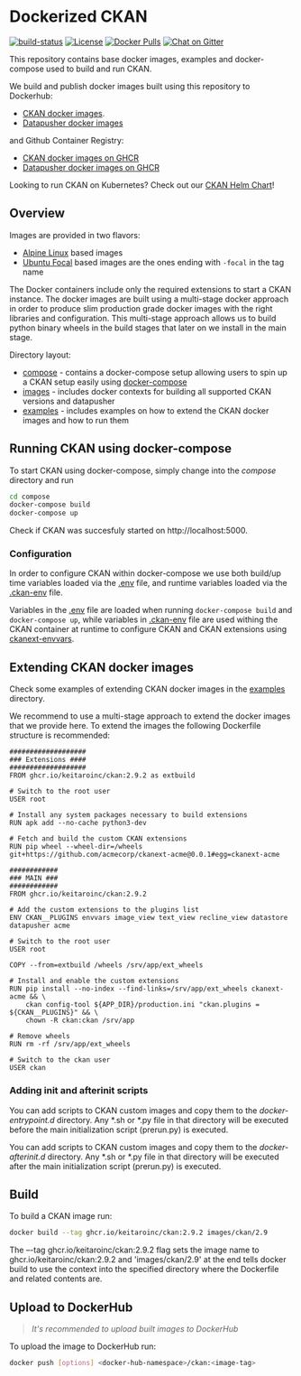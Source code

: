 # Dockerized CKAN 

[![build-status](https://github.com/keitaroinc/docker-ckan/workflows/Docker%20Image%20Build/badge.svg?branch=master)](https://github.com/keitaroinc/docker-ckan/actions) [![License][]][1] [![Docker Pulls][]][2] [![Chat on Gitter][]][3]
    
This repository contains base docker images, examples and docker-compose used to build and run CKAN. 

We build and publish docker images built using this repository to Dockerhub:
- [CKAN docker images](https://hub.docker.com/r/keitaro/ckan). 
- [Datapusher docker images](https://hub.docker.com/r/keitaro/ckan-datapusher)

and Github Container Registry:
- [CKAN docker images on GHCR](https://github.com/orgs/keitaroinc/packages/container/package/ckan)
- [Datapusher docker images on GHCR](https://github.com/orgs/keitaroinc/packages/container/package/datapusher)

Looking to run CKAN on Kubernetes? Check out our [CKAN Helm Chart](https://github.com/keitaroinc/ckan-helm)!

## Overview
Images are provided in two flavors:
- [Alpine Linux](https://alpinelinux.org/) based images
- [Ubuntu Focal](https://ubuntu.com/) based images are the ones ending with `-focal` in the tag name

The Docker containers include only the required extensions to start a CKAN instance. The docker images are built using a multi-stage docker approach in order to produce slim production grade docker images with the right libraries and configuration. This multi-stage approach allows us to build python binary wheels in the build stages that later on we install in the main stage.

Directory layout:
- [compose](./compose) - contains a docker-compose setup allowing users to spin up a CKAN setup easily using [docker-compose](https://docs.docker.com/compose/)
- [images](./images) - includes docker contexts for building all supported CKAN versions and datapusher
- [examples](./examples) - includes examples on how to extend the CKAN docker images and how to run them

## Running CKAN using docker-compose
To start CKAN using docker-compose, simply change into the *compose* directory and run
```sh
cd compose
docker-compose build
docker-compose up
```
Check if CKAN was succesfuly started on http://localhost:5000. 

### Configuration
In order to configure CKAN within docker-compose we use both build/up time variables loaded via the [.env](./compose/.env) file, and runtime variables loaded via the [.ckan-env](./compose/.ckan-env) file. 

Variables in the [.env](./compose/.env) file are loaded when running `docker-compose build` and `docker-compose up`, while variables in [.ckan-env](./compose/.ckan-env) file are used withing the CKAN container at runtime to configure CKAN and CKAN extensions using [ckanext-envvars](https://github.com/okfn/ckanext-envvars).

## Extending CKAN docker images
Check some examples of extending CKAN docker images in the [examples](./examples) directory.

We recommend to use a multi-stage approach to extend the docker images that we provide here. To extend the images the following Dockerfile structure is recommended:
```docker
###################
### Extensions ####
###################
FROM ghcr.io/keitaroinc/ckan:2.9.2 as extbuild

# Switch to the root user
USER root

# Install any system packages necessary to build extensions
RUN apk add --no-cache python3-dev

# Fetch and build the custom CKAN extensions
RUN pip wheel --wheel-dir=/wheels git+https://github.com/acmecorp/ckanext-acme@0.0.1#egg=ckanext-acme

############
### MAIN ###
############
FROM ghcr.io/keitaroinc/ckan:2.9.2

# Add the custom extensions to the plugins list
ENV CKAN__PLUGINS envvars image_view text_view recline_view datastore datapusher acme

# Switch to the root user
USER root

COPY --from=extbuild /wheels /srv/app/ext_wheels

# Install and enable the custom extensions
RUN pip install --no-index --find-links=/srv/app/ext_wheels ckanext-acme && \
    ckan config-tool ${APP_DIR}/production.ini "ckan.plugins = ${CKAN__PLUGINS}" && \
    chown -R ckan:ckan /srv/app

# Remove wheels
RUN rm -rf /srv/app/ext_wheels

# Switch to the ckan user
USER ckan
```

### Adding init and afterinit scripts
You can add scripts to CKAN custom images and copy them to the *docker-entrypoint.d* directory. Any *.sh or *.py file in that directory will be executed before the main initialization script (prerun.py) is executed.

You can add scripts to CKAN custom images and copy them to the *docker-afterinit.d* directory. Any *.sh or *.py file in that directory will be executed after the main initialization script (prerun.py) is executed.

## Build
To build a CKAN image run:
```sh 
docker build --tag ghcr.io/keitaroinc/ckan:2.9.2 images/ckan/2.9
``` 
The –-tag ghcr.io/keitaroinc/ckan:2.9.2 flag sets the image name to ghcr.io/keitaroinc/ckan:2.9.2 and 'images/ckan/2.9'  at the end tells docker build to use the context into the specified directory where the Dockerfile and related contents are.

## Upload to DockerHub
>*It's recommended to upload built images to DockerHub* 

To upload the image to DockerHub run:

```sh 
docker push [options] <docker-hub-namespace>/ckan:<image-tag> 
```

  [License]: https://img.shields.io/badge/license-Apache--2.0-blue.svg?style=flat
  [1]: https://opensource.org/licenses/Apache-2.0
  [Docker Pulls]: https://img.shields.io/docker/pulls/keitaro/ckan.svg?style=flat
  [2]: https://hub.docker.com/r/keitaro/ckan
  [Chat on Gitter]: https://badges.gitter.im/gitterHQ/gitter.svg
  [3]: https://gitter.im/keitaroinc/docker-ckan
